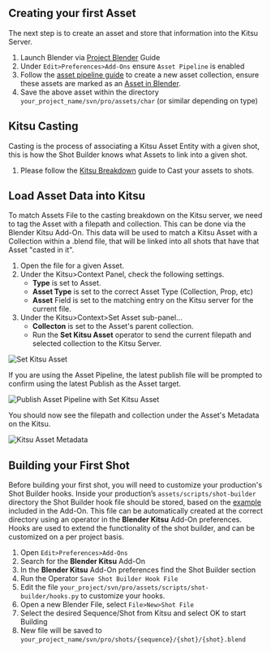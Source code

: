 
## Creating your first Asset
The next step is to create an asset and store that information into the Kitsu Server.

1. Launch Blender via [Project Blender](/artist-guide/project_tools/project-blender.md) Guide
2. Under `Edit>Preferences>Add-Ons` ensure `Asset Pipeline` is enabled
3. Follow the [asset pipeline guide](https://studio.blender.org/pipeline/addons/asset_pipeline) to create a new asset collection, ensure these assets are marked as an [Asset in Blender](https://docs.blender.org/manual/en/latest/files/asset_libraries/introduction.html#creating-an-asset).
4. Save the above asset within the directory `your_project_name/svn/pro/assets/char` (or similar depending on type)

## Kitsu Casting
Casting is the process of associating a Kitsu Asset Entity with a given shot, this is how the Shot Builder knows what Assets to link into a given shot. 
1. Please follow the [Kitsu Breakdown](https://kitsu.cg-wire.com/getting-started-production/) guide to Cast your assets to shots.


## Load Asset Data into Kitsu
To match Assets File to the casting breakdown on the Kitsu server, we need to tag the Asset with a filepath and collection. This can be done via the Blender Kitsu Add-On. This data will be used to match a Kitsu Asset with a Collection within a .blend file, that will be linked into all shots that have that Asset "casted in it". 

1. Open the file for a given Asset.
2. Under the Kitsu>Context Panel, check the following settings.
    - **Type** is set to Asset. 
    - **Asset Type** is set to the correct Asset Type (Collection, Prop, etc) 
    - **Asset** Field is set to the matching entry on the Kitsu server for the current file.
3. Under the Kitsu>Context>Set Asset sub-panel...
    - **Collecton**  is set to the Asset's parent collection.
    - Run the **Set Kitsu Asset** operator to send the current filepath and selected collection to the Kitsu Server. 


![Set Kitsu Asset](/media/pipeline-overview/shot-production/kitsu_set_asset.jpg)

If you are using the Asset Pipeline, the latest publish file will be prompted to confirm using the latest Publish as the Asset target. 

![Publish Asset Pipeline with Set Kitsu Asset](/media/pipeline-overview/shot-production/kitsu_asset_with_asset_pipeline.jpg)

You should now see the filepath and collection under the Asset's Metadata on the Kitsu.

![Kitsu Asset Metadata](/media/pipeline-overview/shot-production/kitsu_asset_metadata.jpg)
## Building your First Shot
Before building your first shot, you will need to customize your production's Shot Builder hooks. Inside your production’s `assets/scripts/shot-builder` directory the Shot Builder hook file should be stored, based on the [example](https://projects.blender.org/studio/blender-studio-pipeline/src/branch/main/scripts-blender/addons/blender_kitsu/shot_builder/hook_examples) included in the Add-On. This file can be automatically created at the correct directory using an operator in the **Blender Kitsu** Add-On preferences. Hooks are used to extend the functionality of the shot builder, and can be customized on a per project basis.


1. Open `Edit>Preferences>Add-Ons`
2. Search for the **Blender Kitsu** Add-On
3. In the **Blender Kitsu** Add-On preferences find the Shot Builder section
4. Run the Operator `Save Shot Builder Hook File`
5. Edit the file `your_project/svn/pro/assets/scripts/shot-builder/hooks.py` to customize your hooks.
6. Open a new Blender File, select `File>New>Shot File`
7. Select the desired Sequence/Shot from Kitsu and select OK to start Building
8. New file will be saved to  `your_project_name/svn/pro/shots/{sequence}/{shot}/{shot}.blend`
